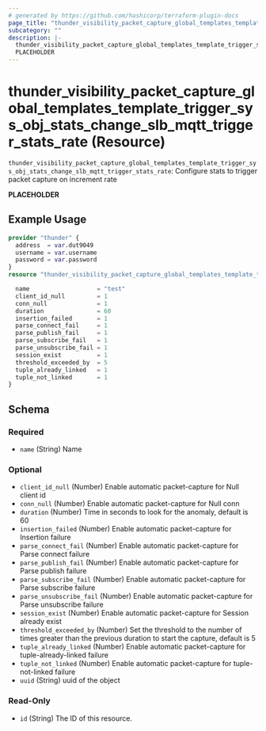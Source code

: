 ```yaml
---
# generated by https://github.com/hashicorp/terraform-plugin-docs
page_title: "thunder_visibility_packet_capture_global_templates_template_trigger_sys_obj_stats_change_slb_mqtt_trigger_stats_rate Resource - terraform-provider-thunder"
subcategory: ""
description: |-
  thunder_visibility_packet_capture_global_templates_template_trigger_sys_obj_stats_change_slb_mqtt_trigger_stats_rate: Configure stats to trigger packet capture on increment rate
  PLACEHOLDER
---
```


# thunder_visibility_packet_capture_global_templates_template_trigger_sys_obj_stats_change_slb_mqtt_trigger_stats_rate (Resource)

`thunder_visibility_packet_capture_global_templates_template_trigger_sys_obj_stats_change_slb_mqtt_trigger_stats_rate`: Configure stats to trigger packet capture on increment rate

__PLACEHOLDER__

## Example Usage

```terraform
provider "thunder" {
  address  = var.dut9049
  username = var.username
  password = var.password
}
resource "thunder_visibility_packet_capture_global_templates_template_trigger_sys_obj_stats_change_slb_mqtt_trigger_stats_rate" "thunder_visibility_packet_capture_global_templates_template_trigger_sys_obj_stats_change_slb_mqtt_trigger_stats_rate" {

  name                   = "test"
  client_id_null         = 1
  conn_null              = 1
  duration               = 60
  insertion_failed       = 1
  parse_connect_fail     = 1
  parse_publish_fail     = 1
  parse_subscribe_fail   = 1
  parse_unsubscribe_fail = 1
  session_exist          = 1
  threshold_exceeded_by  = 5
  tuple_already_linked   = 1
  tuple_not_linked       = 1
}
```

<!-- schema generated by tfplugindocs -->
## Schema

### Required

- `name` (String) Name

### Optional

- `client_id_null` (Number) Enable automatic packet-capture for Null client id
- `conn_null` (Number) Enable automatic packet-capture for Null conn
- `duration` (Number) Time in seconds to look for the anomaly, default is 60
- `insertion_failed` (Number) Enable automatic packet-capture for Insertion failure
- `parse_connect_fail` (Number) Enable automatic packet-capture for Parse connect failure
- `parse_publish_fail` (Number) Enable automatic packet-capture for Parse publish failure
- `parse_subscribe_fail` (Number) Enable automatic packet-capture for Parse subscribe failure
- `parse_unsubscribe_fail` (Number) Enable automatic packet-capture for Parse unsubscribe failure
- `session_exist` (Number) Enable automatic packet-capture for Session already exist
- `threshold_exceeded_by` (Number) Set the threshold to the number of times greater than the previous duration to start the capture, default is 5
- `tuple_already_linked` (Number) Enable automatic packet-capture for tuple-already-linked failure
- `tuple_not_linked` (Number) Enable automatic packet-capture for tuple-not-linked failure
- `uuid` (String) uuid of the object

### Read-Only

- `id` (String) The ID of this resource.


